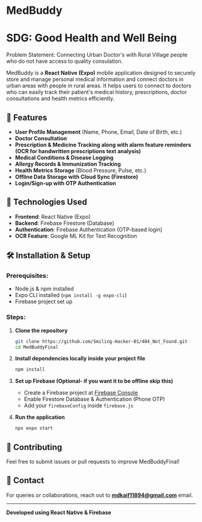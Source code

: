 # MedBuddy
# SDG: Good Health and Well Being
Problem Statement: Connecting Urban Doctor's with Rural Village people who do not have access to quality consulation.

MedBuddy is a **React Native (Expo)** mobile application designed to securely store and manage personal medical information and connect doctors in urban areas with people in rural areas. It helps users to connect to doctors who can easily track their patient's medical history, prescriptions, doctor consultations and health metrics efficiently.

## 📌 Features

- **User Profile Management** (Name, Phone, Email, Date of Birth, etc.)
- **Doctor Consultation**
- **Prescription & Medicine Tracking along with alarm feature reminders (OCR for handwritten prescriptions text analysis)**
- **Medical Conditions & Disease Logging**
- **Allergy Records & Immunization Tracking**
- **Health Metrics Storage** (Blood Pressure, Pulse, etc.)
- **Offline Data Storage with Cloud Sync (Firestore)**
- **Login/Sign-up with OTP Authentication**

## 🚀 Technologies Used

- **Frontend**: React Native (Expo)
- **Backend**: Firebase Firestore (Database)
- **Authentication**: Firebase Authentication (OTP-based login)
- **OCR Feature**: Google ML Kit for Text Recognition

## 🛠️ Installation & Setup

### Prerequisites:

- Node.js & npm installed
- Expo CLI installed (`npm install -g expo-cli`)
- Firebase project set up

### Steps:

1. **Clone the repository**

   ```sh
   git clone https://github.com/Smiling-Hacker-01/404_Not_Found.git
   cd MedBuddyFinal
   ```

2. **Install dependencies locally inside your project file**

   ```sh
   npm install
   ```

3. **Set up Firebase (Optional- if you want it to be offline skip this)**

   - Create a Firebase project at [Firebase Console](https://console.firebase.google.com/)
   - Enable Firestore Database & Authentication (Phone OTP)
   - Add your `firebaseConfig` inside `firebase.js`

4. **Run the application**

   ```sh
   npx expo start
   ```

## 🤝 Contributing

Feel free to submit issues or pull requests to improve MedBuddyFinal!

## 📧 Contact

For queries or collaborations, reach out to **mdkaif11894@gmail.com** email.

---

**Developed using React Native & Firebase**

